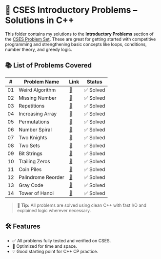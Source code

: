 # 🧩 CSES Introductory Problems – Solutions in C++

This folder contains my solutions to the **Introductory Problems** section of the [CSES Problem Set](https://cses.fi/problemset/list/). These are great for getting started with competitive programming and strengthening basic concepts like loops, conditions, number theory, and greedy logic.

## 📚 List of Problems Covered

| #  | Problem Name                      | Link                                                                 | Status     |
|----|-----------------------------------|----------------------------------------------------------------------|------------|
| 01 | Weird Algorithm                   | [🔗](https://cses.fi/problemset/task/1068)                           | ✅ Solved  |
| 02 | Missing Number                    | [🔗](https://cses.fi/problemset/task/1083)                           | ✅ Solved  |
| 03 | Repetitions                       | [🔗](https://cses.fi/problemset/task/1069)                           | ✅ Solved  |
| 04 | Increasing Array                  | [🔗](https://cses.fi/problemset/task/1094)                           | ✅ Solved  |
| 05 | Permutations                      | [🔗](https://cses.fi/problemset/task/1070)                           | ✅ Solved  |
| 06 | Number Spiral                     | [🔗](https://cses.fi/problemset/task/1071)                           | ✅ Solved  |
| 07 | Two Knights                       | [🔗](https://cses.fi/problemset/task/1072)                           | ✅ Solved  |
| 08 | Two Sets                          | [🔗](https://cses.fi/problemset/task/1092)                           | ✅ Solved  |
| 09 | Bit Strings                       | [🔗](https://cses.fi/problemset/task/1617)                           | ✅ Solved  |
| 10 | Trailing Zeros                    | [🔗](https://cses.fi/problemset/task/1618)                           | ✅ Solved  |
| 11 | Coin Piles                        | [🔗](https://cses.fi/problemset/task/1754)                           | ✅ Solved  |
| 12 | Palindrome Reorder                | [🔗](https://cses.fi/problemset/task/1755)                           | ✅ Solved  |
| 13 | Gray Code                         | [🔗](https://cses.fi/problemset/task/2205)                           | ✅ Solved  |
| 14 | Tower of Hanoi                    | [🔗](https://cses.fi/problemset/task/2165)                           | ✅ Solved  |

> 📌 **Tip:** All problems are solved using clean C++ with fast I/O and explained logic wherever necessary.

## 🛠️ Features

- ✅ All problems fully tested and verified on CSES.
- 🚀 Optimized for time and space.
- 💡 Good starting point for C++ CP practice.
